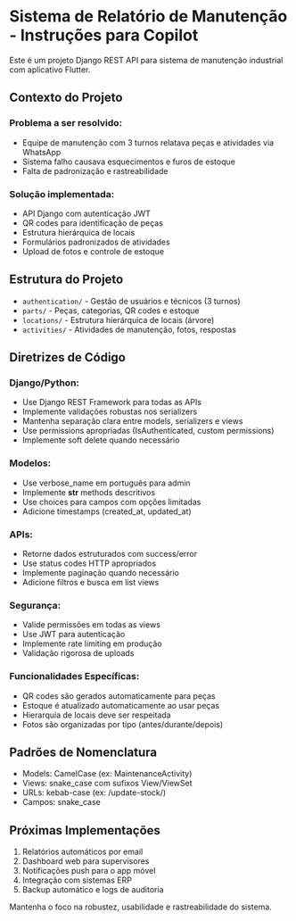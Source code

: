 <!-- Use this file to provide workspace-specific custom instructions to Copilot. For more details, visit https://code.visualstudio.com/docs/copilot/copilot-customization#_use-a-githubcopilotinstructionsmd-file -->

# Sistema de Relatório de Manutenção - Instruções para Copilot

Este é um projeto Django REST API para sistema de manutenção industrial com aplicativo Flutter.

## Contexto do Projeto

### Problema a ser resolvido:
- Equipe de manutenção com 3 turnos relatava peças e atividades via WhatsApp
- Sistema falho causava esquecimentos e furos de estoque
- Falta de padronização e rastreabilidade

### Solução implementada:
- API Django com autenticação JWT
- QR codes para identificação de peças
- Estrutura hierárquica de locais
- Formulários padronizados de atividades
- Upload de fotos e controle de estoque

## Estrutura do Projeto

- `authentication/` - Gestão de usuários e técnicos (3 turnos)
- `parts/` - Peças, categorias, QR codes e estoque
- `locations/` - Estrutura hierárquica de locais (árvore)
- `activities/` - Atividades de manutenção, fotos, respostas

## Diretrizes de Código

### Django/Python:
- Use Django REST Framework para todas as APIs
- Implemente validações robustas nos serializers
- Mantenha separação clara entre models, serializers e views
- Use permissions apropriadas (IsAuthenticated, custom permissions)
- Implemente soft delete quando necessário

### Modelos:
- Use verbose_name em português para admin
- Implemente __str__ methods descritivos
- Use choices para campos com opções limitadas
- Adicione timestamps (created_at, updated_at)

### APIs:
- Retorne dados estruturados com success/error
- Use status codes HTTP apropriados
- Implemente paginação quando necessário
- Adicione filtros e busca em list views

### Segurança:
- Valide permissões em todas as views
- Use JWT para autenticação
- Implemente rate limiting em produção
- Validação rigorosa de uploads

### Funcionalidades Específicas:
- QR codes são gerados automaticamente para peças
- Estoque é atualizado automaticamente ao usar peças
- Hierarquia de locais deve ser respeitada
- Fotos são organizadas por tipo (antes/durante/depois)

## Padrões de Nomenclatura

- Models: CamelCase (ex: MaintenanceActivity)
- Views: snake_case com sufixos View/ViewSet
- URLs: kebab-case (ex: /update-stock/)
- Campos: snake_case

## Próximas Implementações

1. Relatórios automáticos por email
2. Dashboard web para supervisores
3. Notificações push para o app móvel
4. Integração com sistemas ERP
5. Backup automático e logs de auditoria

Mantenha o foco na robustez, usabilidade e rastreabilidade do sistema.
